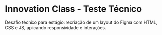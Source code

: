 # Innovation Class - Teste Técnico
Desafio técnico para estágio: recriação de um layout do Figma com HTML, CSS e JS, aplicando responsividade e interações.
